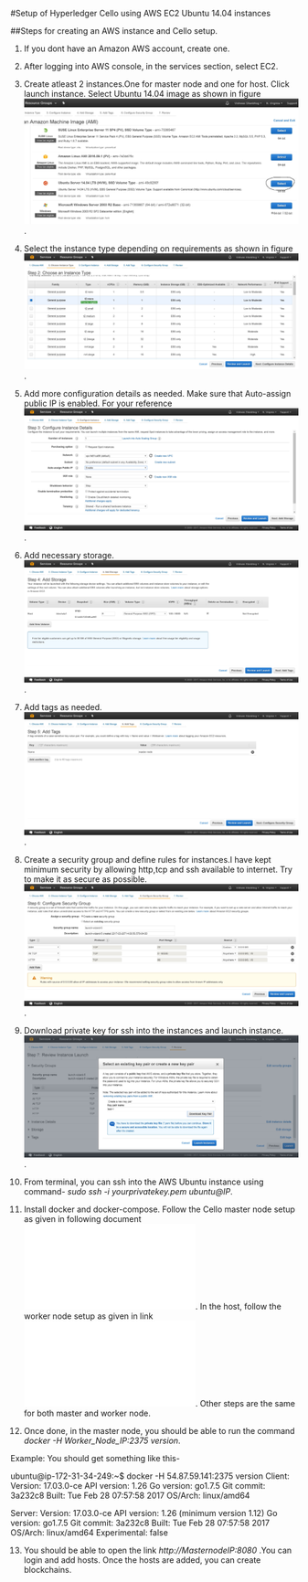 #Setup of Hyperledger Cello using AWS EC2 Ubuntu 14.04 instances

##Steps for creating an AWS instance and Cello setup.

1. If you dont have an Amazon AWS account, create one.

2. After logging into AWS console, in the services section, select EC2. 

3. Create atleast 2 instances.One for master node and one for host. Click launch instance. Select Ubuntu 14.04 image as shown in figure ![Select Image](docs/imgs/AWS-setup/1-selectimage.JPG).

4. Select the instance type depending on requirements as shown in figure ![select Instance Type](docs/imgs/AWS-setup/2-ChooseInstanceType.JPG).

5. Add more configuration details as needed. Make sure that Auto-assign public IP is enabled. For your reference ![IP setup](docs/imgs/AWS-setup/3-morecongfigurations-enablePublicIP.JPG).

6. Add necessary storage. ![Image](docs/imgs/AWS-setup/4-addStorage.JPG).

7. Add tags as needed. ![Image](docs/imgs/AWS-setup/5-Addtags.JPG).

8. Create a security group and define rules for instances.I have kept minimum security by allowing http,tcp and ssh available to internet. Try to make it as secure as possible.![Example settings for security rules](docs/imgs/AWS-setup/6-Security-rules.JPG).

9. Download private key for ssh into the instances and launch instance. ![Image](docs/imgs/AWS-setup/7-launchinstance.JPG).

10. From terminal, you can ssh into the AWS Ubuntu instance using command- *sudo ssh -i yourprivatekey.pem ubuntu@IP*.

11. Install docker and docker-compose. Follow the Cello master node setup as given in following document ![here](docs/install.md). In the host, follow the worker node setup as given in link ![here](docs/install.md). Other steps are the same for both master and worker node.

12. Once done, in the master node, you should be able to run the command *docker -H Worker_Node_IP:2375 version*.

Example: You should get something like this-

ubuntu@ip-172-31-34-249:~$ docker -H 54.87.59.141:2375 version
Client:
 Version:      17.03.0-ce
 API version:  1.26
 Go version:   go1.7.5
 Git commit:   3a232c8
 Built:        Tue Feb 28 07:57:58 2017
 OS/Arch:      linux/amd64

Server:
 Version:      17.03.0-ce
 API version:  1.26 (minimum version 1.12)
 Go version:   go1.7.5
 Git commit:   3a232c8
 Built:        Tue Feb 28 07:57:58 2017
 OS/Arch:      linux/amd64
 Experimental: false

13. You should be able to open the link *http://MasternodeIP:8080* .You can login and add hosts. Once the hosts are added, you can create blockchains.


